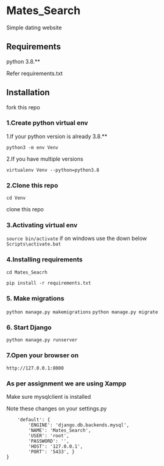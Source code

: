 # Mates_Search
Simple dating website

## Requirements
python 3.8.**

Refer requirements.txt

## Installation

fork this repo


### 1.Create python virtual env

1.If your python version is already 3.8.**

```python3 -m env Venv```  

2.If you have multiple versions
 
 ```virtualenv Venv --python=python3.8```

### 2.Clone this repo

```cd Venv```

clone this repo

### 3.Activating virtual env

```source bin/activate```
if on windows use the down below
```Scripts\activate.bat```


### 4.Installing requirements

```cd Mates_Seacrh```

```pip install -r requirements.txt```

### 5. Make migrations

```python manage.py makemigrations```
```python manage.py migrate```

### 6. Start Django

```python manage.py runserver```

### 7.Open your browser on

```http://127.0.0.1:8000```

### As per assignment we are using Xampp

Make sure mysqlclient is installed

Note these changes on your settings.py 

```DATABASES = {
    'default': {
        'ENGINE': 'django.db.backends.mysql', 
        'NAME': 'Mates_Search',
        'USER': 'root',
        'PASSWORD': '',
        'HOST': '127.0.0.1',
        'PORT': '5433', }
}
```

